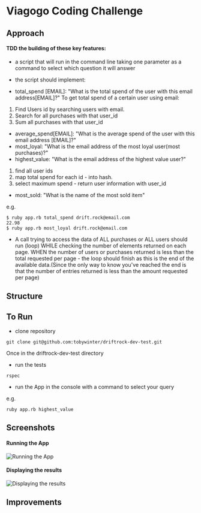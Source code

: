 Viagogo Coding Challenge
========================

## Approach

#### TDD the building of these key features:
- a script that will run in the command line taking one parameter as a command to select which question it will answer

- the script should implement:
- total_spend [EMAIL]: "What is the total spend of the user with this email address[EMAIL]?"
To get total spend of a certain user using email:
1. Find Users id by searching users with email.
2. Search for all purchases with that user_id
3. Sum all purchases with that user_id

- average_spend[EMAIL]: "What is the average spend of the user with this email address [EMAIL]?"
- most_loyal: "What is the email address of the most loyal user(most purchases)?"
- highest_value: "What is the email address of the highest value user?"
1. find all user ids
2. map total spend for each id - into hash.
3. select maximum spend - return user information with user_id

- most_sold: "What is the name of the most sold item"

e.g.
```
$ ruby app.rb total_spend drift.rock@email.com
22.98
$ ruby app.rb most_loyal drift.rock@email.com
```

- A call trying to access the data of ALL purchases or ALL users should run (loop) WHILE checking the number of elements returned on each page. WHEN the number of users or purchases returned is less than the total requested per page - the loop should finish as this is the end of the available data.(Since the only way to know you've reached the end is that the number of entries returned is less than the amount requested per page)

## Structure


## To Run

- clone repository

```
git clone git@github.com:tobywinter/driftrock-dev-test.git
```

Once in the driftrock-dev-test directory

- run the tests

```
rspec
```

- run the App in the console with a command to select your query

e.g.
```
ruby app.rb highest_value
```


## Screenshots
#### Running the App

![Running the App](imgs/run_app.png)

#### Displaying the results
![Displaying the results](imgs/results_display.png)

## Improvements
